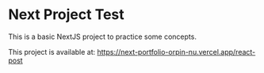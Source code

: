 # Next Project Test

This is a basic NextJS project to practice some concepts.

This project is available at: 
https://next-portfolio-orpin-nu.vercel.app/react-post
